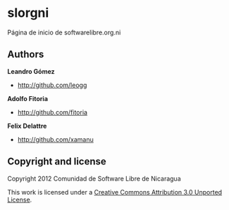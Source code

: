 slorgni
=======

Página de inicio de softwarelibre.org.ni

## Authors

**Leandro Gómez**

+ http://github.com/leogg

**Adolfo Fitoria**

+ http://github.com/fitoria

**Felix Delattre**

+ http://github.com/xamanu

## Copyright and license

Copyright 2012 Comunidad de Software Libre de Nicaragua

This work is licensed under a [Creative Commons Attribution 3.0 Unported License](http://creativecommons.org/licenses/by/3.0/).
